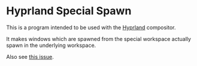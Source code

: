 # Hyprland Special Spawn

This is a program intended to be used with the [Hyprland](https://hyprland.org/) compositor.

It makes windows which are spawned from the special workspace actually spawn in the underlying workspace.

Also see [this issue](https://github.com/hyprwm/Hyprland/issues/8770).
